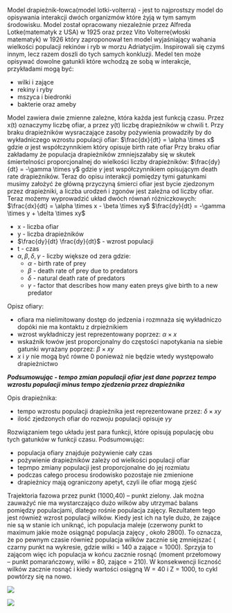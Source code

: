 Model drapieżnik-łowca(model lotki-volterra) - jest to najprostszy model do opisywania interakcji dwóch organizmów które żyją w tym samym środowisku. Model został opracowany niezależnie przez Alfreda Lotke(matematyk z USA) w 1925 oraz przez Vito Volterre(włoski matematyk) w 1926 który zaproponował ten model wyjaśniający wahania wielkości populacji rekinów i ryb w morzu Adriatycjim. Inspirowali się czymś innym, lecz razem doszli do tych samych konkluzji. Medel ten może opisywać dowolne gatunkli które wchodzą ze sobą w interakcje, przykładami mogą być:
- wilki i zające
- rekiny i ryby
- mszyca i biedronki
- bakterie oraz ameby

Model zawiera dwie zmienne zależne, która każda jest funkcją czasu. Przez x(t) oznaczymy liczbę ofiar, a przez y(t) liczbę drapieżników w chwili t.
Przy braku drapieżników wysraczające zasoby pożywienia prowadziły by do wykładniczego wzrostu populacji ofiar:
$\frac{dx}{dt} = \alpha \times x$
gdzie $\alpha$ jest współczynnikiem który opisuje birth rate ofiar
Przy braku ofiar zakładamy że populacja drapieżników zmniejszałaby się w skutek śmiertelności proporcjonalnej do wielkości liczby drapieżników:
$\frac{dy}{dt} = -\gamma \times y$
gdzie $\gamma$ jest współczynnikiem opisującym death rate drapieżników.
Teraz do opisu interakcji pomiędzy tymi gatunkami musimy założyć że główną przyczyną śmierci ofiar jest bycie zjedzonym przez drapieżniki, a liczba urodzeń i zgonów jest zależna od liczby ofiar. Teraz możemy wyprowadzić układ dwóch równań różniczkowych:
$\frac{dx}{dt} = \alpha \times x - \beta \times xy$
$\frac{dy}{dt} = -\gamma \times y + \delta \times xy$

- x - liczba ofiar
- y - liczba drapieżników
- $\frac{dy}{dt} \frac{dy}{dt}$ - wzrost populacji
- t - czas
- $\alpha, \beta, \delta, \gamma$ - liczby większe od zera gdzie:
	- $\alpha$ - birth rate of prey
	- $\beta$ - death rate of prey due to predators
	- $\delta$ - natural death rate of predators
	- $\gamma$ - factor that describes how many eaten preys give birth to a new predator

Opisz ofiary:
- ofiara ma nielimitowany dostęp do jedzenia i rozmnaża się wykładniczo dopóki nie ma kontaktu z drpieżnikiem
- wzrost wykładniczy jest reprezentowany poprzez: $\alpha \times x$
- wskaźnik łowów jest proporcjonalny do częstości napotykania na siebie gatunki wyrażany poprzez: $\beta \times xy$
- $x$ i $y$ nie mogą być równe 0 ponieważ nie będzie wtedy występowało drapieżnictwo

***Podsumowując - tempo zmian populacji ofiar jest dane poprzez tempo wzrostu populacji minus tempo zjedzenia przez drapieżnika***

Opis drapieżnika:
-  tempo wzrostu populacji drapieżnika jest reprezentowane przez: $\delta \times xy$
-  ilość zjedzonych ofiar do rozwoju populacji opisuje $\gamma y$

Rozwiązaniem tego układu jest para funkcji, które opisują populację obu tych gatunków w funkcji czasu.
Podsumowując:
- populacja ofiary znajduje pożywienie cały czas
- pożywienie drapieżników zależy od wielkości populacji ofiar
- tepmpo zmiany populacji jest proporcjonalne do jej rozmiatu
- podczas całego procesu środowisko pozostaje nie zmienione
- drapieżnicy mają ograniczony apetyt, czyli ile ofiar mogą zjeść

Trajektoria fazowa przez punkt (1000,40) – punkt zielony. Jak można zauważyć nie ma wystarczająco dużo wilków aby utrzymać balans pomiędzy populacjami, dlatego rośnie populacja zajęcy. Rezultatem tego jest również wzrost populacji wilków. Kiedy jest ich na tyle dużo, że zające nie są w stanie ich uniknąć, ich populacja maleje (czerwony punkt to maximum jakie może osiągnąć populacja zajęcy , około 2800). To oznacza, że po pewnym czasie również populacja wilków zacznie się zmniejszać ( czarny punkt na wykresie, gdzie wilki = 140 a zające = 1000). Sprzyja to zającom więc ich populacja w końcu zacznie rosnąć (moment przełomowy – punkt pomarańczowy, wilki = 80, zające = 210). W konsekwencji liczność wilków zacznie rosnąć i kiedy wartości osiągną W = 40 i Z = 1000, to cykl powtórzy się na nowo.

![](/home/filip/PycharmProjects/rozniczkowe/321084715_3494783160794414_5211654160384390375_n.png)

![](/home/filip/PycharmProjects/rozniczkowe/320882178_2164821780369367_5264403790324036163_n.png)
